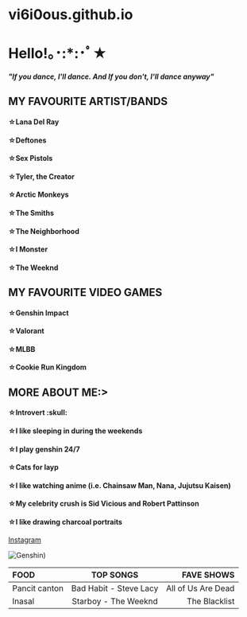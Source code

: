 # vi6i0ous.github.io

<h1>Hello!｡･:*:･ﾟ★</h1>	
<h5>"If you dance, I'll dance. And If you don't, I'll dance anyway" </h5>
<h2>MY FAVOURITE ARTIST/BANDS </h2>	
<h4>☆Lana Del Ray </h4>	
<h4>☆Deftones </h4>	
<h4>☆Sex Pistols </h4>	
<h4>☆Tyler, the Creator </h4>	
<h4>☆Arctic Monkeys </h4>	
<h4>☆The Smiths </h4>	
<h4>☆The Neighborhood </h4>	
<h4>☆I Monster </h4>	
<h4>☆The Weeknd </h4>	

<h2>MY FAVOURITE VIDEO GAMES </h2>	
<h4>☆Genshin Impact </h4>
<h4>☆Valorant </h4>	
<h4>☆MLBB </h4>	
<h4>☆Cookie Run Kingdom </h4>	

<h2>MORE ABOUT ME:> </h2>	
<h4>☆Introvert :skull: </h4>
<h4>☆I like sleeping in during the weekends </h4>	
<h4>☆I play genshin 24/7 </h4>	
<h4>☆Cats for layp </h4>
<h4>☆I like watching anime (i.e. Chainsaw Man, Nana, Jujutsu Kaisen)
<h4>☆My celebrity crush is Sid Vicious and Robert Pattinson </h4>
<h4>☆I like drawing charcoal portraits </h4>

[Instagram](https://www.instagram.com/t0asty1.0/)

![Genshin](https://static.wikia.nocookie.net/c4a7e95e-396b-45f7-8e11-214994194f4e/scale-to-width/755))

| FOOD      | TOP SONGS | FAVE SHOWS     |
| :---        |    :----:   |          ---: |
| Pancit canton     | Bad Habit - Steve Lacy       | All of Us Are Dead   |
| Inasal   | Starboy - The Weeknd        | The Blacklist      |
